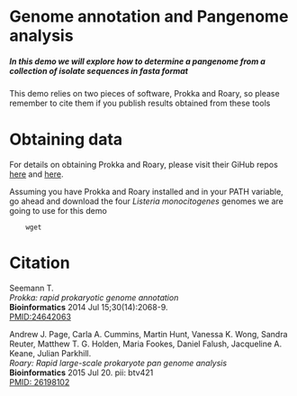 # Genome annotation and Pangenome analysis

##### In this demo we will explore how to determine a pangenome from a collection of isolate sequences in fasta format

This demo relies on two pieces of software, Prokka and Roary, so please remember to cite them if you publish results obtained from these tools

# Obtaining data

For details on obtaining Prokka and Roary, please visit their GiHub repos [here](https://github.com/tseemann/prokka/blob/master/README.md) and [here](https://github.com/sanger-pathogens/Roary/blob/master/README.md).

Assuming you have Prokka and Roary installed and in your PATH variable, go ahead and download the four *Listeria monocitogenes* genomes we are going to use for this demo

		wget 

# Citation

Seemann T.  
*Prokka: rapid prokaryotic genome annotation*  
**Bioinformatics** 2014 Jul 15;30(14):2068-9.   
[PMID:24642063](http://www.ncbi.nlm.nih.gov/pubmed/24642063)  

Andrew J. Page, Carla A. Cummins, Martin Hunt, Vanessa K. Wong, Sandra Reuter, Matthew T. G. Holden, Maria Fookes, Daniel Falush, Jacqueline A. Keane, Julian Parkhill.   
*Roary: Rapid large-scale prokaryote pan genome analysis*  
**Bioinformatics** 2015 Jul 20. pii: btv421  
[PMID: 26198102](http://www.ncbi.nlm.nih.gov/pubmed/26198102)


